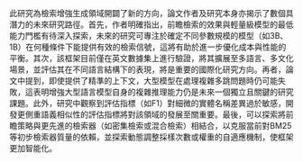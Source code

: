 此研究為檢索增強生成領域開闢了新的方向，論文作者及研究本身亦揭示了數個具潛力的未來研究路徑。首先，作者明確指出，前瞻檢索的效果與輕量級模型的最低能力門檻有待深入探索，未來的研究可專注於確定不同參數規模的模型（如3B、1B）在何種條件下能提供有效的檢索信號，這將有助於進一步優化成本與性能的平衡。其次，該框架目前僅在英文數據集上進行驗證，將其擴展至多語言、多文化場景，並評估其在不同語言結構下的表現，將是重要的國際化研究方向。再者，論文中提到，即使提供了精準的上下文，大型模型在處理複雜多跳問題時仍可能失敗，這表明增強大型語言模型自身的複雜推理能力仍是未來一個獨立且關鍵的研究課題。此外，研究中觀察到評估指標（如F1）對細微的實體名稱差異過於敏感，開發更側重語義相似性的評估指標將對該領域的發展至關重要。最後，可以探索將前瞻策略與更先進的檢索器（如密集檢索或混合檢索）相結合，以克服當前對BM25等初步檢索器質量的依賴，並探索動態調整採樣次數或權重的自適應機制，使框架更加智能化。
